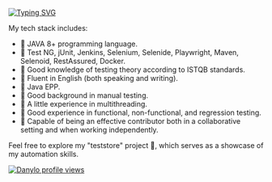 [![Typing SVG](https://readme-typing-svg.herokuapp.com?font=Fira+Code&size=40&pause=1000&random=false&width=900&height=100&lines=Hello+%F0%9F%91%8B%F0%9F%8F%BC++My+Name+is+Danylo.;I'm+ISTQB%C2%AE+Certified+JAVA+AQA+%F0%9F%91%A8%F0%9F%8F%BB%E2%80%8D%F0%9F%92%BB;Feel+Free+To+Get+In+Touch+%F0%9F%A4%B3%F0%9F%8F%BC)](https://git.io/typing-svg)

My tech stack includes:
- 🎯 JAVA 8+ programming language.
- 🎯 Test NG, jUnit, Jenkins, Selenium, Selenide, Playwright, Maven, Selenoid, RestAssured, Docker.
- 🎯 Good knowledge of testing theory according to ISTQB standards.
- 🎯 Fluent in English (both speaking and writing).
- 🎯 Java EPP.
- 🎯 Good background in manual testing.
- 🎯 A little experience in multithreading.
- 🎯 Good experience in functional, non-functional, and regression testing.
- 🎯 Capable of being an effective contributor both in a collaborative setting and when working independently.

Feel free to explore my "teststore" project :lady_beetle:, which serves as a showcase of my automation skills.


[![Danylo profile views](https://u8views.com/api/v1/github/profiles/90909315/views/day-week-month-total-count.svg)](https://u8views.com/github/satyricon77)
